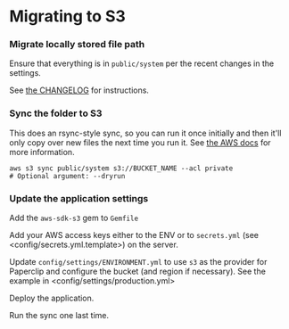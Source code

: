 # Migrating to S3

### Migrate locally stored file path

Ensure that everything is in `public/system` per the recent changes in the settings.

See [the CHANGELOG](../CHANGELOG.md) for instructions.

### Sync the folder to S3

This does an rsync-style sync, so you can run it once initially and then it'll only
copy over new files the next time you run it. See [the AWS docs](https://docs.aws.amazon.com/cli/latest/reference/s3/sync.html) for more information.

```
aws s3 sync public/system s3://BUCKET_NAME --acl private
# Optional argument: --dryrun
```

### Update the application settings

Add the `aws-sdk-s3` gem to `Gemfile`

Add your AWS access keys either to the ENV or to `secrets.yml` (see <config/secrets.yml.template>) on the server.

Update `config/settings/ENVIRONMENT.yml` to use `s3` as the provider for Paperclip and
configure the bucket (and region if necessary). See the example in <config/settings/production.yml>


Deploy the application.

Run the sync one last time.
